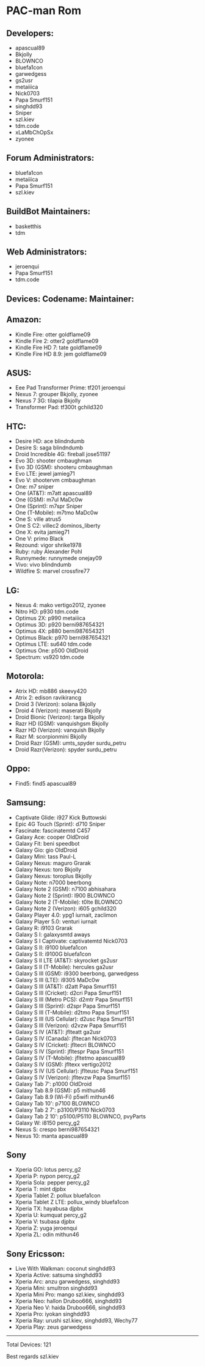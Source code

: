 PAC-man Rom
===========


Developers:
-----------
* apascual89
* Bkjolly
* BLOWNCO
* bluefa1con
* garwedgess
* gs2usr
* metaiiica
* Nick0703
* Papa Smurf151
* singhdd93
* Sniper
* szl.kiev
* tdm.code
* xLaMbChOpSx
* zyonee

Forum Administrators:
---------------------
* bluefa1con
* metaiiica
* Papa Smurf151
* szl.kiev


BuildBot Maintainers:
---------------------
* basketthis
* tdm

Web Administrators:
---------------------
* jeroenqui
* Papa Smurf151
* tdm.code


Devices:                      Codename:        Maintainer:
---------------------------------------------------------------------

Amazon:
---------------------------------------------------------------------
* Kindle Fire:                 otter           goldflame09
* Kindle Fire 2:               otter2          goldflame09
* Kindle Fire HD 7:            tate            goldflame09
* Kindle Fire HD 8.9:          jem             goldflame09



ASUS:
---------------------------------------------------------------------
* Eee Pad Transformer Prime:   tf201           jeroenqui
* Nexus 7:                     grouper         Bkjolly, zyonee
* Nexus 7 3G:                  tilapia         Bkjolly
* Transformer Pad:             tf300t          gchild320



HTC:
---------------------------------------------------------------------
* Desire HD:                   ace             blindndumb
* Desire S:                    saga            blindndumb
* Droid Incredible 4G:         fireball        jose51197
* Evo 3D:                      shooter         cmbaughman
* Evo 3D (GSM):                shooteru        cmbaughman
* Evo LTE:                     jewel           jamieg71
* Evo V:                       shootervm       cmbaughman
* One:                         m7              sniper
* One (AT&T):                  m7att           apascual89
* One (GSM):                   m7ul            MaDc0w
* One (Sprint):                m7spr           Sniper
* One (T-Mobile):              m7tmo           MaDc0w
* One S:                       ville           atrus5
* One S C2:                    villec2         dominos_liberty
* One X:                       evita           jamieg71
* One V:                       primo           Black
* Rezound:                     vigor           shrike1978
* Ruby:                        ruby            Alexander Pohl
* Runnymede:                   runnymede       onejay09
* Vivo:                        vivo            blindndumb
* Wildfire S:                  marvel          crossfire77



 LG:
---------------------------------------------------------------------
* Nexus 4:                     mako            vertigo2012, zyonee
* Nitro HD:                    p930            tdm.code
* Optimus 2X:                  p990            metaiiica
* Optimus 3D:                  p920            berni987654321
* Optimus 4X:                  p880            berni987654321
* Optimus Black:               p970            berni987654321
* Optimus LTE:                 su640           tdm.code
* Optimus One:                 p500            OldDroid
* Spectrum:                    vs920           tdm.code



Motorola:
---------------------------------------------------------------------
* Atrix HD:                    mb886           skeevy420
* Atrix 2:                     edison          ravikirancg
* Droid 3 (Verizon):           solana          Bkjolly
* Droid 4 (Verizon):           maserati        Bkjolly
* Droid Bionic (Verizon):      targa           Bkjolly
* Razr HD (GSM):               vanquishgsm     Bkjolly
* Razr HD (Verizon):           vanquish        Bkjolly
* Razr M:                      scorpionmini    Bkjolly
* Droid Razr (GSM):            umts_spyder     surdu_petru
* Droid Razr(Verizon):         spyder          surdu_petru



Oppo:
---------------------------------------------------------------------
* Find5:                       find5           apascual89



Samsung:
---------------------------------------------------------------------
* Captivate Glide:             i927            Kick Buttowski
* Epic 4G Touch (Sprint):      d710            Sniper
* Fascinate:                   fascinatemtd    C457
* Galaxy Ace:                  cooper          OldDroid
* Galaxy Fit:                  beni            speedbot
* Galaxy Gio:                  gio             OldDroid
* Galaxy Mini:                 tass            Paul-L
* Galaxy Nexus:                maguro          Grarak
* Galaxy Nexus:                toro            Bkjolly
* Galaxy Nexus:                toroplus        Bkjolly
* Galaxy Note:                 n7000           beerbong
* Galaxy Note 2 (GSM):         n7100           abhisahara
* Galaxy Note 2 (Sprint):      l900            BLOWNCO
* Galaxy Note 2 (T-Mobile):    t0lte           BLOWNCO
* Galaxy Note 2 (Verizon):     i605            gchild320
* Galaxy Player 4.0:           ypg1            iurnait, zaclimon
* Galaxy Player 5.0:           venturi         iurnait
* Galaxy R:                    i9103           Grarak
* Galaxy S I:                  galaxysmtd      aways
* Galaxy S I Captivate:        captivatemtd    Nick0703
* Galaxy S II:                 i9100           bluefa1con
* Galaxy S II:                 i9100G          bluefa1con
* Galaxy S II LTE (AT&T):      skyrocket       gs2usr
* Galaxy S II (T-Mobile):      hercules        ga2usr
* Galaxy S III (GSM):          i9300           beerbong, garwedgess
* Galaxy S III (LTE):          i9305           MaDc0w
* Galaxy S III (AT&T):         d2att           Papa Smurf151
* Galaxy S III (Cricket):      d2cri           Papa Smurf151
* Galaxy S III (Metro PCS):    d2mtr           Papa Smurf151
* Galaxy S III (Sprint):       d2spr           Papa Smurf151
* Galaxy S III (T-Mobile):     d2tmo           Papa Smurf151
* Galaxy S III (US Cellular):  d2usc           Papa Smurf151
* Galaxy S III (Verizon):      d2vzw           Papa Smurf151
* Galaxy S IV (AT&T):          jflteatt        ga2usr
* Galaxy S IV (Canada):        jfltecan        Nick0703
* Galaxy S IV (Cricket):       jfltecri        BLOWNCO
* Galaxy S IV (Sprint):        jfltespr        Papa Smurf151
* Galaxy S IV (T-Mobile):      jfltetmo        apascual89
* Galaxy S IV (GSM):           jfltexx         vertigo2012
* Galaxy S IV (US Cellular):   jflteusc        Papa Smurf151
* Galaxy S IV (Verizon):       jfltevzw        Papa Smurf151
* Galaxy Tab 7':               p1000           OldDroid
* Galaxy Tab 8.9 (GSM):        p5              mithun46
* Galaxy Tab 8.9 (Wi-Fi)       p5wifi          mithun46
* Galaxy Tab 10':              p7100           BLOWNCO
* Galaxy Tab 2 7':             p3100/P3110     Nick0703
* Galaxy Tab 2 10':            p5100/P5110     BLOWNCO, pvyParts
* Galaxy W:                    i8150           percy_g2
* Nexus S:                     crespo          berni987654321
* Nexus 10:                    manta           apascual89



Sony
---------------------------------------------------------------------
* Xperia GO:                   lotus           percy_g2
* Xperia P:                    nypon           percy_g2
* Xperia Sola:                 pepper          percy_g2
* Xperia T:                    mint            djpbx
* Xperia Tablet Z:             pollux          bluefa1con
* Xperia Tablet Z LTE:         pollux_windy    bluefa1con
* Xperia TX:                   hayabusa        djpbx
* Xperia U:                    kumquat         percy_g2
* Xperia V:                    tsubasa         djpbx
* Xperia Z:                    yuga            jeroenqui
* Xperia ZL:                   odin            mithun46



Sony Ericsson:
---------------------------------------------------------------------
* Live With Walkman:           coconut         singhdd93
* Xperia Active:               satsuma         singhdd93
* Xperia Arc:                  anzu            garwedgess, singhdd93
* Xperia Mini:                 smultron        singhdd93
* Xperia Mini Pro:             mango           szl.kiev, singhdd93
* Xperia Neo:                  hallon          Druboo666, singhdd93
* Xperia Neo V:                haida           Druboo666, singhdd93
* Xperia Pro:                  iyokan          singhdd93
* Xperia Ray:                  urushi          szl.kiev, singhdd93, Wechy77
* Xperia Play:                 zeus            garwedgess


---------------------------------------------------------------------
Total Devices: 121

Best regards
     szl.kiev
